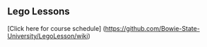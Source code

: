 ## Lego Lessons
[Click here for course schedule] (https://github.com/Bowie-State-University/LegoLesson/wiki)
